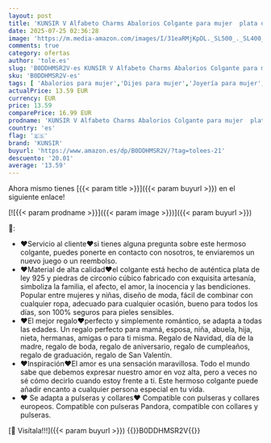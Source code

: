 ```yaml
---
layout: post
title: 'KUNSIR V Alfabeto Charms Abalorios Colgante para mujer  plata de ley 925  compatible con pulseras y collares Pandora  compatible con pulseras europeas para mujeres y niñas'
date: 2025-07-25 02:36:28
image: 'https://m.media-amazon.com/images/I/31eaRMjKpDL._SL500_._SL400_.jpg'
comments: true
category: ofertas
author: 'tole.es'
slug: 'B0DDHMSR2V-es KUNSIR V Alfabeto Charms Abalorios Colgante para mujer...'
sku: 'B0DDHMSR2V-es'
tags: [ 'Abalorios para mujer','Dijes para mujer','Joyería para mujer','Moda','Moda Mujer','de','kunsir','ley','pandora','plata','🇪🇸', ]
actualPrice: 13.59 EUR
currency: EUR
price: 13.59
comparePrice: 16.99 EUR
prodname: 'KUNSIR V Alfabeto Charms Abalorios Colgante para mujer  plata de ley 925  compatible con pulseras y collares Pandora  compatible con pulseras europeas para mujeres y niñas'
country: 'es'
flag: '🇪🇸'
brand: 'KUNSIR'
buyurl: 'https://www.amazon.es/dp/B0DDHMSR2V/?tag=tolees-21'
descuento: '20.01'
average: '13.59'
---
```


Ahora mismo tienes [{{< param title >}}]({{< param buyurl >}}) en el siguiente enlace!

[![{{< param prodname >}}]({{< param image >}})]({{< param buyurl >}})

🔎:

- ❤Servicio al cliente❤si tienes alguna pregunta sobre este hermoso colgante, puedes ponerte en contacto con nosotros, te enviaremos un nuevo juego o un reembolso.
- ❤Material de alta calidad❤el colgante está hecho de auténtica plata de ley 925 y piedras de circonio cúbico fabricado con exquisita artesanía, simboliza la familia, el afecto, el amor, la inocencia y las bendiciones. Popular entre mujeres y niñas, diseño de moda, fácil de combinar con cualquier ropa, adecuado para cualquier ocasión, bueno para todos los días, son 100% seguros para pieles sensibles.
- ❤El mejor regalo❤perfecto y simplemente romántico, se adapta a todas las edades. Un regalo perfecto para mamá, esposa, niña, abuela, hija, nieta, hermanas, amigas o para ti misma. Regalo de Navidad, día de la madre, regalo de boda, regalo de aniversario, regalo de cumpleaños, regalo de graduación, regalo de San Valentín.
- ❤Inspiración❤El amor es una sensación maravillosa. Todo el mundo sabe que debemos expresar nuestro amor en voz alta, pero a veces no sé cómo decirlo cuando estoy frente a ti. Este hermoso colgante puede añadir encanto a cualquier persona especial en tu vida.
- ❤ Se adapta a pulseras y collares❤ Compatible con pulseras y collares europeos. Compatible con pulseras Pandora, compatible con collares y pulseras.

[🛒 Visítala!!!]({{< param buyurl >}})
{{<world>}}B0DDHMSR2V{{</world>}}

